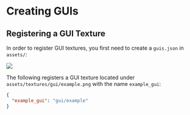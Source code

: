 # Creating GUIs

## Registering a GUI Texture

In order to register GUI textures, you first need to create a `guis.json` in `assets/`:

![](https://i.imgur.com/kQ2gMdT.png)

The following registers a GUI texture located under `assets/textures/gui/example.png` with the name `example_gui`:  
```json
{
  "example_gui": "gui/example"
}
```